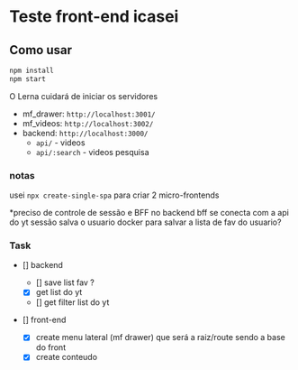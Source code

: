 # Teste front-end icasei

## Como usar
  ```bash
  npm install
  npm start
  ```
  O Lerna cuidará de iniciar os servidores
  
- mf_drawer: `http://localhost:3001/`
- mf_videos: `http://localhost:3002/`
- backend: `http://localhost:3000/`
  - `api/` - videos 
  - `api/:search` - videos pesquisa

### notas
  usei `npx create-single-spa` para criar 2 micro-frontends
  
  *preciso de controle de sessão e BFF no backend
    bff se conecta com a api do yt 
    sessão salva o usuario
    docker para salvar a lista de fav do usuario?

### Task
  - [] backend
    - [] save list fav ?
    - [x] get list do yt
    - [] get filter list do yt

  - [] front-end
    - [x] create menu lateral (mf drawer) que será a raiz/route sendo a base do front
    - [x] create conteudo
